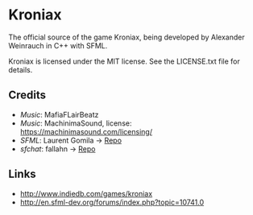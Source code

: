 Kroniax
======

The official source of the game Kroniax, being developed by Alexander Weinrauch in C++ with SFML.

Kroniax is licensed under the MIT license. See the LICENSE.txt file for details.

Credits
-------

* *Music*: MafiaFLairBeatz
* *Music*: MachinimaSound, license: https://machinimasound.com/licensing/
* *SFML*: Laurent Gomila -> [Repo](https://github.com/LaurentGomila/SFML "Title")
* *sfchat*: fallahn -> [Repo](https://github.com/fallahn/sfchat "Title")

Links
-----

* http://www.indiedb.com/games/kroniax 
* http://en.sfml-dev.org/forums/index.php?topic=10741.0
